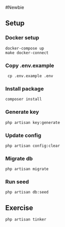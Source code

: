#Newbie
## Setup
### Docker setup
```angular2html
docker-compose up
make docker-connect
```

### Copy .env.example
```angular2html
 cp .env.example .env
```

### Install package
```angular2html
composer install
```

### Generate key
```angular2html
php artisan key:generate
```
### Update config
```angular2html
php artisan config:clear
```

### Migrate db
```angular2html
php artisan migrate
```

### Run seed
```angular2html
php artisan db:seed
```

## Exercise

```angular2html
php artisan tinker
```